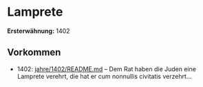# Lamprete

**Ersterwähnung:** 1402

## Vorkommen
- 1402: [jahre/1402/README.md](../jahre/1402/README.md) – Dem Rat haben die Juden eine Lamprete verehrt, die
hat er cum nonnullis civitatis verzehrt...
